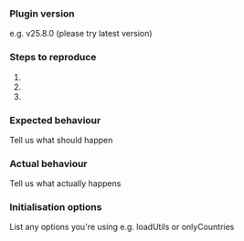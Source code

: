 <!-- IMPORTANT: please read the New Issue Checklist before creating a new issue: https://github.com/jackocnr/intl-tel-input/wiki/New-Issue-Checklist -->

### Plugin version
e.g. v25.8.0 (please try latest version)

### Steps to reproduce
1.  
2.  
3.  

### Expected behaviour
Tell us what should happen

### Actual behaviour
Tell us what actually happens

### Initialisation options
List any options you're using e.g. loadUtils or onlyCountries
